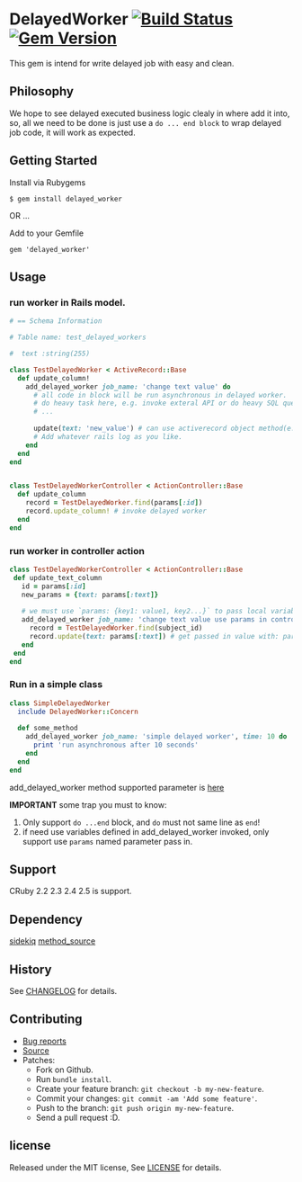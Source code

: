 # DelayedWorker [![Build Status](https://travis-ci.org/zw963/delayed_worker.svg?branch=master)](https://travis-ci.org/zw963/delayed_worker) [![Gem Version](https://badge.fury.io/rb/delayed_worker.svg)](http://badge.fury.io/rb/delayed_worker)

This gem is intend for write delayed job with easy and clean.

## Philosophy

We hope to see delayed executed business logic clealy in where add it into, so, all we need to be done is 
just use a `do ... end block` to wrap delayed job code, it will work as expected.

## Getting Started

Install via Rubygems

    $ gem install delayed_worker

OR ...

Add to your Gemfile

    gem 'delayed_worker'

## Usage

### run worker in Rails model.

```rb
# == Schema Information

# Table name: test_delayed_workers

#  text :string(255)

class TestDelayedWorker < ActiveRecord::Base
  def update_column!
    add_delayed_worker job_name: 'change text value' do
      # all code in block will be run asynchronous in delayed worker.
      # do heavy task here, e.g. invoke exteral API or do heavy SQL query
      # ...
      
      update(text: 'new_value') # can use activerecord object method(e.g. update) to update record
      # Add whatever rails log as you like.
    end
  end
end


class TestDelayedWorkerController < ActionController::Base
  def update_column
    record = TestDelayedWorker.find(params[:id])
    record.update_column! # invoke delayed worker
  end
end
```

### run worker in controller action
 ```rb
class TestDelayedWorkerController < ActionController::Base
  def update_text_column
    id = params[:id]
    new_params = {text: params[:text]}
    
    # we must use `params: {key1: value1, key2...}` to pass local variable into block.
    add_delayed_worker job_name: 'change text value use params in controller', subject_id: id, params: new_params do
      record = TestDelayedWorker.find(subject_id)
      record.update(text: params[:text]) # get passed in value with: params[:some_key] or params['some_key']
    end
  end
end
```

### Run in a simple class

```rb
class SimpleDelayedWorker
  include DelayedWorker::Concern
  
  def some_method
    add_delayed_worker job_name: 'simple delayed worker', time: 10 do
      print 'run asynchronous after 10 seconds'
    end
  end
end
 ```
 
 add_delayed_worker method supported parameter is [here](https://github.com/zw963/delayed_worker/blob/master/lib/delayed_worker/concern.rb#L6-L11)
 
 __IMPORTANT__ some trap you must to know:
 
 1. Only support `do ...end` block, and `do` must not same line as `end`!
 2. if need use variables defined in add_delayed_worker invoked, only support use `params` named parameter pass in.
 
## Support

  CRuby 2.2 2.3 2.4 2.5 is support.
  
## Dependency

  [sidekiq](https://github.com/mperham/sidekiq)
  [method_source](https://github.com/banister/method_source)

## History

  See [CHANGELOG](https://github.com/zw963/delayed_worker/blob/master/CHANGELOG) for details.

## Contributing

  * [Bug reports](https://github.com/zw963/delayed_worker/issues)
  * [Source](https://github.com/zw963/delayed_worker)
  * Patches:
    * Fork on Github.
    * Run `bundle install`.
    * Create your feature branch: `git checkout -b my-new-feature`.
    * Commit your changes: `git commit -am 'Add some feature'`.
    * Push to the branch: `git push origin my-new-feature`.
    * Send a pull request :D.

## license

Released under the MIT license, See [LICENSE](https://github.com/zw963/delayed_worker/blob/master/LICENSE) for details.
